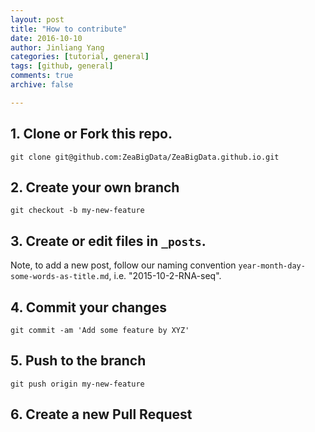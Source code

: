```yaml
---
layout: post
title: "How to contribute"
date: 2016-10-10
author: Jinliang Yang
categories: [tutorial, general]
tags: [github, general]
comments: true
archive: false

---
```




## 1. Clone or Fork this repo.
```
git clone git@github.com:ZeaBigData/ZeaBigData.github.io.git
```

## 2. Create your own branch
```
git checkout -b my-new-feature
```

## 3. Create or edit files in `_posts`.
Note, to add a new post, follow our naming convention `year-month-day-some-words-as-title.md`, i.e. "2015-10-2-RNA-seq".


## 4. Commit your changes
```
git commit -am 'Add some feature by XYZ'
```

## 5. Push to the branch
```
git push origin my-new-feature
```

## 6. Create a new Pull Request
